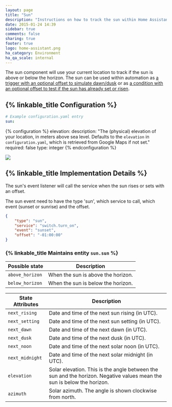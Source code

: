 ```yaml
---
layout: page
title: "Sun"
description: "Instructions on how to track the sun within Home Assistant."
date: 2015-01-24 14:39
sidebar: true
comments: false
sharing: true
footer: true
logo: home-assistant.png
ha_category: Environment
ha_qa_scale: internal
---
```


The sun component will use your current location to track if the sun is above or
below the horizon. The sun can be used within automation as
[a trigger with an optional offset to simulate dawn/dusk][sun_trigger] or as [a condition with an optional offset to test if the sun has already set or risen][sun_condition].

[sun_trigger]: /docs/automation/trigger/#sun-trigger
[sun_condition]: /docs/scripts/conditions/#sun-condition

## {% linkable_title Configuration %}

```yaml
# Example configuration.yaml entry
sun:
```

{% configuration %}
elevation:
  description: "The (physical) elevation of your location, in meters above sea level. Defaults to the `elevation` in `configuration.yaml`, which is retrieved from Google Maps if not set."
  required: false
  type: integer
{% endconfiguration %}

<p class='img'>
<img src='/images/screenshots/more-info-dialog-sun.png' />
</p>

## {% linkable_title Implementation Details %}

The sun's event listener will call the service when the sun rises or sets with
an offset.

The sun event need to have the type 'sun', which service to call,
which event (sunset or sunrise) and the offset.

```json
{
    "type": "sun",
    "service": "switch.turn_on",
    "event": "sunset",
    "offset": "-01:00:00"
}
```

### {% linkable_title Maintains entity `sun.sun` %}

| Possible state | Description |
| --------- | ----------- |
| `above_horizon` | When the sun is above the horizon.
| `below_horizon` | When the sun is below the horizon.

| State Attributes | Description |
| --------- | ----------- |
| `next_rising` | Date and time of the next sun rising (in UTC).
| `next_setting` | Date and time of the next sun setting (in UTC).
| `next_dawn` | Date and time of the next dawn (in UTC).
| `next_dusk` | Date and time of the next dusk (in UTC).
| `next_noon` | Date and time of the next solar noon (in UTC).
| `next_midnight` | Date and time of the next solar midnight (in UTC).
| `elevation` |  Solar elevation. This is the angle between the sun and the horizon. Negative values mean the sun is below the horizon.
| `azimuth` | Solar azimuth. The angle is shown clockwise from north.
